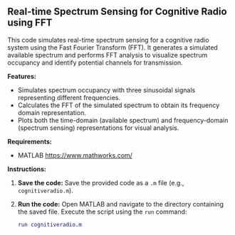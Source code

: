 ## Real-time Spectrum Sensing for Cognitive Radio using FFT

This code simulates real-time spectrum sensing for a cognitive radio system using the Fast Fourier Transform (FFT). It generates a simulated available spectrum and performs FFT analysis to visualize spectrum occupancy and identify potential channels for transmission.

**Features:**

* Simulates spectrum occupancy with three sinusoidal signals representing different frequencies.
* Calculates the FFT of the simulated spectrum to obtain its frequency domain representation.
* Plots both the time-domain (available spectrum) and frequency-domain (spectrum sensing) representations for visual analysis.

**Requirements:**

* MATLAB https://www.mathworks.com/

**Instructions:**

1. **Save the code:** Save the provided code as a `.m` file (e.g., `cognitiveradio.m`).
2. **Run the code:** Open MATLAB and navigate to the directory containing the saved file. Execute the script using the `run` command:

   ```matlab
   run cognitiveradio.m
